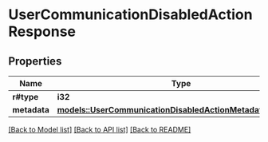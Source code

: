 # UserCommunicationDisabledActionResponse

## Properties

Name | Type | Description | Notes
------------ | ------------- | ------------- | -------------
**r#type** | **i32** |  | 
**metadata** | [**models::UserCommunicationDisabledActionMetadataResponse**](UserCommunicationDisabledActionMetadataResponse.md) |  | 

[[Back to Model list]](../README.md#documentation-for-models) [[Back to API list]](../README.md#documentation-for-api-endpoints) [[Back to README]](../README.md)


